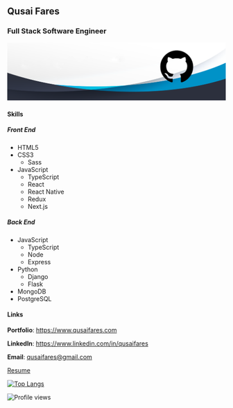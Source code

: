 ## Qusai Fares

### Full Stack Software Engineer

![Full Stack Software Engineer](images/banner.png)

#### Skills

##### Front End

- HTML5
- CSS3
  - Sass
- JavaScript
  - TypeScript
  - React
  - React Native
  - Redux
  - Next.js

##### Back End

- JavaScript
  - TypeScript
  - Node
  - Express
- Python
  - Django
  - Flask
- MongoDB
- PostgreSQL

#### Links

**Portfolio**: https://www.qusaifares.com

**LinkedIn**: https://www.linkedin.com/in/qusaifares

**Email**: qusaifares@gmail.com

[Resume](https://qusaifares.com/docs/QusaiFares-SoftwareEngineer-Resume.pdf)

[![Top Langs](https://github-readme-stats.vercel.app/api/top-langs/?username=qusaifares)](https://github.com/anuraghazra/github-readme-stats)

![Profile views](https://gpvc.arturio.dev/qusaifares)

